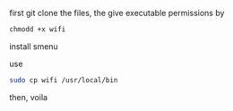 first git clone the files, the give executable permissions by
```bash
chmodd +x wifi
```

install smenu

use
```bash
sudo cp wifi /usr/local/bin
```
then, voila
